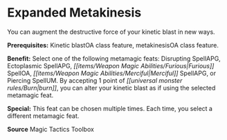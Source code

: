﻿---
cssclass: [feats]

---
# Expanded Metakinesis

You can augment the destructive force of your kinetic blast in new ways.

**Prerequisites:** Kinetic blastOA class feature, metakinesisOA class feature.

**Benefit:** Select one of the following metamagic feats: Disrupting SpellAPG, Ectoplasmic SpellAPG, _[[items/Weapon Magic Abilities/Furious|Furious]]_ SpellOA, _[[items/Weapon Magic Abilities/Merciful|Merciful]]_ SpellAPG, or Piercing SpellUM. By accepting 1 point of _[[universal monster rules/Burn|burn]]_, you can alter your kinetic blast as if using the selected metamagic feat.

**Special:** This feat can be chosen multiple times. Each time, you select a different metamagic feat.

**Source** Magic Tactics Toolbox